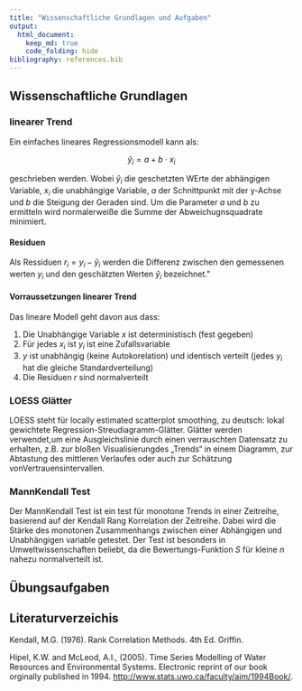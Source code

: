 ```yaml
---
title: "Wissenschaftliche Grundlagen und Aufgaben"
output: 
  html_document:
    keep_md: true
    code_folding: hide
bibliography: references.bib    
---
```



## Wissenschaftliche Grundlagen

### linearer Trend

Ein einfaches lineares Regressionsmodell kann als:

  $$ \hat{y}_i = a + b \cdot x_i $$

geschrieben werden. Wobei $\hat{y}_i$ die geschetzten WErte der abhängigen Variable, $x_i$ die unabhängige Variable, $a$ der Schnittpunkt mit der y-Achse und $b$ die Steigung der Geraden sind. Um die Parameter $a$ und $b$ zu ermitteln wird normalerweiße die Summe der Abweichugnsquadrate minimiert.

#### Residuen

Als Ressiduen $r_i = y_i - \hat{y}_i$ werden die Differenz zwischen den gemessenen werten $y_i$ und den geschätzten Werten $\hat{y}_i$ bezeichnet."

#### Vorraussetzungen linearer Trend

Das lineare Modell geht davon aus dass:

 1. Die Unabhängige Variable $x$ ist deterministisch (fest gegeben)
 2. Für jedes $x_i$ ist $y_i$ ist eine Zufallsvariable
 3. $y$ ist unabhängig (keine Autokorelation) und identisch verteilt (jedes $y_i$ hat die gleiche Standardverteilung)
 4. Die Residuen $r$ sind normalverteilt
  
### LOESS Glätter

LOESS steht für locally estimated scatterplot smoothing, zu deutsch: lokal gewichtete Regression-Streudiagramm-Glätter. Glätter werden verwendet,um eine Ausgleichslinie durch einen verrauschten Datensatz zu erhalten, z.B. zur bloßen Visualisierungdes  „Trends“  in  einem  Diagramm,  zur  Abtastung  des  mittleren  Verlaufes  oder  auch  zur  Schätzung  vonVertrauensintervallen.

### MannKendall Test

Der MannKendall Test ist ein test für monotone Trends in einer Zeitreihe, basierend auf der Kendall Rang Korrelation der Zeitreihe. Dabei wird die Stärke des monotonen Zusammenhangs zwischen einer Abhängigen und Unabhängigen variable getestet. Der Test ist besonders in Umweltwissenschaften beliebt, da die Bewertungs-Funktion $S$ für kleine $n$ nahezu normalverteilt ist.

## Übungsaufgaben



## Literaturverzeichis

Kendall, M.G. (1976). Rank Correlation Methods. 4th Ed. Griffin.

Hipel, K.W. and McLeod, A.I., (2005). Time Series Modelling of Water Resources and Environmental Systems. Electronic reprint of our book orginally published in 1994. http://www.stats.uwo.ca/faculty/aim/1994Book/.
